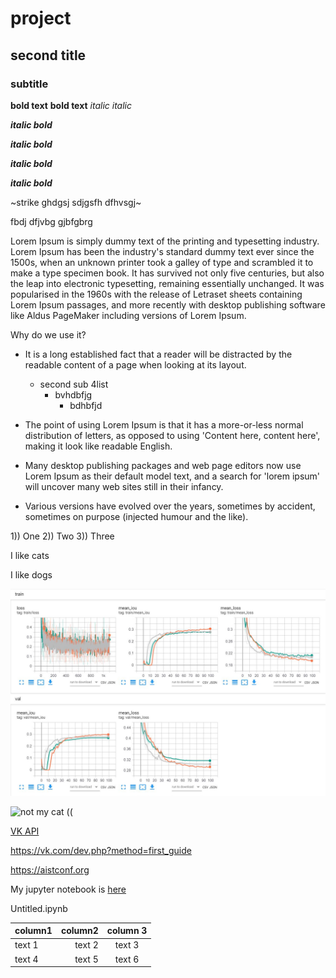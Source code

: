 # project

## second title

### subtitle

__bold text__
**bold text**
*italic* _italic_


**_italic bold_**

__*italic bold*__

___italic bold___

***italic bold***

~strike ghdgsj sdjgsfh dfhvsgj~

fbdj dfjvbg gjbfgbrg

Lorem Ipsum is simply dummy text of the printing and typesetting industry. Lorem Ipsum has been the industry's standard dummy text ever since the 1500s, when an unknown printer took a galley of type and scrambled it to make a type specimen book. It has survived not only five centuries, but also the leap into electronic typesetting, remaining essentially unchanged. It was popularised in the 1960s with the release of Letraset sheets containing Lorem Ipsum passages, and more recently with desktop publishing software like Aldus PageMaker including versions of Lorem Ipsum.

Why do we use it?

* It is a long established fact that a reader will be distracted by the readable content of a page when looking at its layout. 
    * second sub 4list
        * bvhdbfjg
            * bdhbfjd
         
* The point of using Lorem Ipsum is that it has a more-or-less normal distribution of letters, as opposed to using 'Content here, content here', making it look like readable English. 
* Many desktop publishing packages and web page editors now use Lorem Ipsum as their default model text, and a search for 'lorem ipsum' will uncover many web sites still in their infancy. 
* Various versions have evolved over the years, sometimes by accident, sometimes on purpose (injected humour and the like).

1)) One
2)) Two
3)) Three


I like cats

I like dogs


![image is here](img/segmentation_100.JPG)

![not my cat ((](https://i.ytimg.com/vi/1Ne1hqOXKKI/maxresdefault.jpg)

[VK API](https://vk.com/dev.php?method=first_guide)

https://vk.com/dev.php?method=first_guide

https://aistconf.org

My jupyter notebook is [here](Untitled.ipynb)

Untitled.ipynb

column1 | column2 | column 3
:------ | ------: | :------:
text 1  | text 2  | text 3
text 4  | text 5  | text 6
